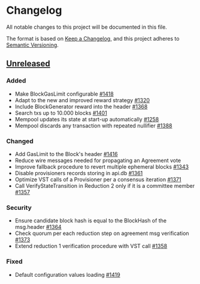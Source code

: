 # Changelog
All notable changes to this project will be documented in this file.

The format is based on [Keep a Changelog](https://keepachangelog.com/en/1.0.0/),
and this project adheres to [Semantic Versioning](https://semver.org/spec/v2.0.0.html).

## [Unreleased]

### Added
- Make BlockGasLimit configurable [#1418]
- Adapt to the new and improved reward strategy [#1320]
- Include BlockGenerator reward into the header [#1368]
- Search txs up to 10.000 blocks [#1401]
- Mempool updates its state at start-up automatically [#1258]
- Mempool discards any transaction with repeated nullifier [#1388]

### Changed
- Add GasLimit to the Block's header [#1416]
- Reduce wire messages needed for propagating an Agreement vote
- Improve fallback procedure to revert multiple ephemeral blocks [#1343]
- Disable provisioners records storing in api.db  [#1361]
- Optimize VST calls of a Provisioner per a consensus iteration [#1371]
- Call VerifyStateTransition in Reduction 2 only if it is a committee member [#1357]

### Security
- Ensure candidate block hash is equal to the BlockHash of the msg.header [#1364]
- Check quorum per each reduction step on agreement msg verification [#1373]
- Extend reduction 1 verification procedure with VST call [#1358]

### Fixed
- Default configuration values loading [#1419] 

[#1419]: (https://github.com/dusk-network/dusk-blockchain/issues/1419)
[#1418]: (https://github.com/dusk-network/dusk-blockchain/issues/1418)
[#1416]: (https://github.com/dusk-network/dusk-blockchain/issues/1416)
[#1401]: (https://github.com/dusk-network/dusk-blockchain/issues/1401)
[#1388]: (https://github.com/dusk-network/dusk-blockchain/issues/1388)
[#1373]: (https://github.com/dusk-network/dusk-blockchain/issues/1373)
[#1371]: (https://github.com/dusk-network/dusk-blockchain/issues/1371)
[#1368]: (https://github.com/dusk-network/dusk-blockchain/issues/1368)
[#1364]: (https://github.com/dusk-network/dusk-blockchain/issues/1364)
[#1361]: (https://github.com/dusk-network/dusk-blockchain/issues/1361)
[#1358]: (https://github.com/dusk-network/dusk-blockchain/issues/1358)
[#1357]: (https://github.com/dusk-network/dusk-blockchain/issues/1357)
[#1343]: (https://github.com/dusk-network/dusk-blockchain/issues/1343)
[#1320]: (https://github.com/dusk-network/dusk-blockchain/issues/1320)
[#1258]: (https://github.com/dusk-network/dusk-blockchain/issues/1258)


<!-- Releases -->

[Unreleased]: https://github.com/dusk-network/dusk-blockchain/compare/daybreak-20220321...HEAD
